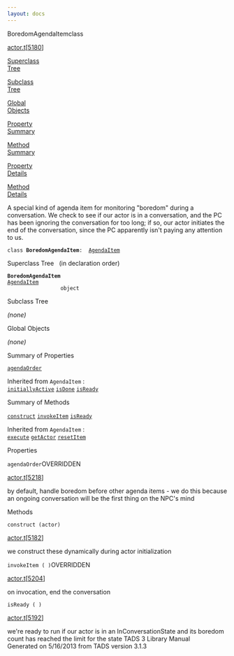 ```yaml
---
layout: docs
---
```

<span class="title">BoredomAgendaItem</span><span class="type">class</span>

[actor.t](../file/actor.t.html)\[[5180](../source/actor.t.html#5180)\]

[Superclass  
Tree](#_SuperClassTree_)

[Subclass  
Tree](#_SubClassTree_)

[Global  
Objects](#_ObjectSummary_)

[Property  
Summary](#_PropSummary_)

[Method  
Summary](#_MethodSummary_)

[Property  
Details](#_Properties_)

[Method  
Details](#_Methods_)



A special kind of agenda item for monitoring "boredom" during a
conversation. We check to see if our actor is in a conversation, and the
PC has been ignoring the conversation for too long; if so, our actor
initiates the end of the conversation, since the PC apparently isn't
paying any attention to us.

`class `**`BoredomAgendaItem`**` :   `[`AgendaItem`](../object/AgendaItem.html)



<span id="_SuperClassTree_"></span>



<span class="hdln">Superclass Tree</span>   (in declaration order)



**`BoredomAgendaItem`**  
[`AgendaItem`](../object/AgendaItem.html)  
`                 object`  
<span id="_SubClassTree_"></span>



<span class="hdln">Subclass Tree</span>  



*(none)* <span id="_ObjectSummary_"></span>



<span class="hdln">Global Objects</span>  



*(none)* <span id="_PropSummary_"></span>



<span class="hdln">Summary of Properties</span>  



[`agendaOrder`](#agendaOrder)

Inherited from `AgendaItem` :  
[`initiallyActive`](../object/AgendaItem.html#initiallyActive) [`isDone`](../object/AgendaItem.html#isDone) [`isReady`](../object/AgendaItem.html#isReady)

<span id="_MethodSummary_"></span>



<span class="hdln">Summary of Methods</span>  



[`construct`](#construct) [`invokeItem`](#invokeItem) [`isReady`](#isReady)

Inherited from `AgendaItem` :  
[`execute`](../object/AgendaItem.html#execute) [`getActor`](../object/AgendaItem.html#getActor) [`resetItem`](../object/AgendaItem.html#resetItem)

<span id="_Properties_"></span>



<span class="hdln">Properties</span>  



<span id="agendaOrder"></span>

`agendaOrder`<span class="rem">OVERRIDDEN</span>

[actor.t](../file/actor.t.html)\[[5218](../source/actor.t.html#5218)\]



by default, handle boredom before other agenda items - we do this
because an ongoing conversation will be the first thing on the NPC's
mind



<span id="_Methods_"></span>



<span class="hdln">Methods</span>  



<span id="construct"></span>

`construct (actor)`

[actor.t](../file/actor.t.html)\[[5182](../source/actor.t.html#5182)\]



we construct these dynamically during actor initialization



<span id="invokeItem"></span>

`invokeItem ( )`<span class="rem">OVERRIDDEN</span>

[actor.t](../file/actor.t.html)\[[5204](../source/actor.t.html#5204)\]



on invocation, end the conversation



<span id="isReady"></span>

`isReady ( )`

[actor.t](../file/actor.t.html)\[[5192](../source/actor.t.html#5192)\]



we're ready to run if our actor is in an InConversationState and its
boredom count has reached the limit for the state
TADS 3 Library Manual  
Generated on 5/16/2013 from TADS version 3.1.3


